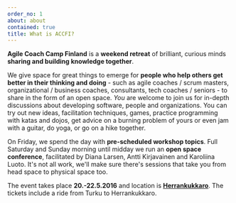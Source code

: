 ```yaml
---
order_no: 1
about: about
contained: true
title: What is ACCFI?
---
```


**Agile Coach Camp Finland** is a **weekend retreat** of brilliant, curious minds **sharing and building knowledge together**.

We give space for great things to emerge for **people who help others get better in their thinking and doing** - such as agile coaches / scrum masters, organizational / business coaches, consultants, tech coaches / seniors - to share in the form of an open space. *You* are welcome to join us for in-depth discussions about developing software, people and organizations. You can try out new ideas, facilitation techniques, games, practice programming with katas and dojos, get advice on a burning problem of yours or even jam with a guitar, do yoga, or go on a hike together.

On Friday, we spend the day with **pre-scheduled workshop topics**. Full Saturday and Sunday morning until midday we run an **open space conference**, facilitated by Diana Larsen, Antti Kirjavainen and Karoliina Luoto. It's not all work, we'll make sure there's sessions that take you from head space to physical space too.

The event takes place **20.-22.5.2016** and location is  **[Herrankukkaro](http://herrankukkaro.visualizer360.com/)**. The tickets include a ride from Turku to Herrankukkaro.
